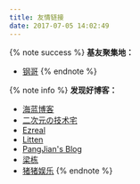 ```yaml
---
title: 友情链接
date: 2017-07-05 14:02:49
---
```


{% note success %}
**基友聚集地：**
- [钢哥](http://www.cnblogs.com/hzijone)
{% endnote %}

{% note info %}
**发现好博客：**
- [海蓝博客](http://www.ildsea.com/)
- [二次元の技术宅](http://www.maoxuner.cn/)
- [Ezreal](http://www.yuedongxu.cn)
- [Litten](http://litten.me/)
- [PangJian's Blog](https://www.pangjian.me/)
- [梁栋](http://liangdong.me/)
- [猪猪娱乐](https://zhuzhuyule.xyz/)
{% endnote %}